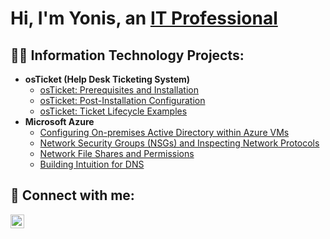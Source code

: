 <h1>Hi, I'm Yonis, an <a href="https://www.linkedin.com/in/yonis-muse/">IT Professional</a></h1>

<h2>👨‍💻 Information Technology Projects:</h2>

- <b>osTicket (Help Desk Ticketing System)</b>
  - [osTicket: Prerequisites and Installation](https://github.com/yonismuse/osTicket-prereqs)
  - [osTicket: Post-Installation Configuration](https://github.com/yonismuse/osticket-post)
  - [osTicket: Ticket Lifecycle Examples](https://github.com/yonismuse/osTicket-lifecycle)
- <b>Microsoft Azure</b>
  - [Configuring On-premises Active Directory within Azure VMs](https://github.com/yonismuse/configure-ad)
  - [Network Security Groups (NSGs) and Inspecting Network Protocols](https://github.com/yonismuse/nsg-protocols)
  - [Network File Shares and Permissions](https://github.com/yonismuse/network-file-shares)
  - [Building Intuition for DNS](https://github.com/yonismuse/building-dns)




<h2> 🤳 Connect with me:</h2>


[<img align="left" alt="JoshMadakor | LinkedIn" width="22px" src="https://cdn.jsdelivr.net/npm/simple-icons@v3/icons/linkedin.svg" />][linkedin]



[linkedin]: https://www.linkedin.com/in/yonis-muse/

